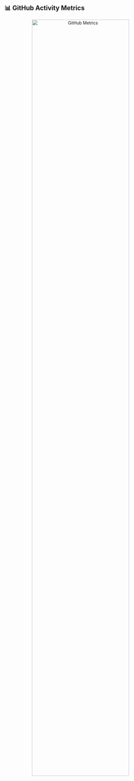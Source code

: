 ## 📊 GitHub Activity Metrics

<p align="center">
  <img src="https://cdn.jsdelivr.net/gh/michmazbout/metrics@master/github-metrics.svg" alt="GitHub Metrics" width="80%" style="border-radius: 12px;" />
</p>
